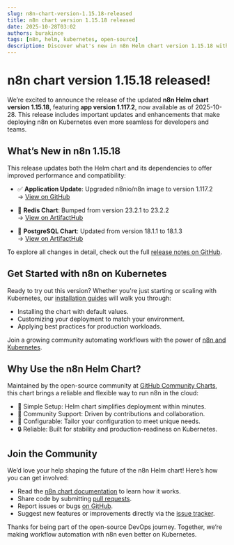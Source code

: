 ```yaml
---
slug: n8n-chart-version-1.15.18-released
title: n8n chart version 1.15.18 released
date: 2025-10-28T03:02
authors: burakince
tags: [n8n, helm, kubernetes, open-source]
description: Discover what's new in n8n Helm chart version 1.15.18 with app version 1.117.2, including Redis and PostgreSQL updates and improved Kubernetes deployment.
---
```


# n8n chart version 1.15.18 released!

We’re excited to announce the release of the updated **n8n Helm chart version 1.15.18**, featuring **app version 1.117.2**, now available as of 2025-10-28. This release includes important updates and enhancements that make deploying n8n on Kubernetes even more seamless for developers and teams.

<!-- truncate -->

## What’s New in n8n 1.15.18

This release updates both the Helm chart and its dependencies to offer improved performance and compatibility:

- ✅ **Application Update**: Upgraded n8nio/n8n image to version 1.117.2  
  → [View on GitHub](https://github.com/n8n-io/n8n)

- 🔄 **Redis Chart**: Bumped from version 23.2.1 to 23.2.2  
  → [View on ArtifactHub](https://artifacthub.io/packages/helm/bitnami/redis)

- 🔄 **PostgreSQL Chart**: Updated from version 18.1.1 to 18.1.3  
  → [View on ArtifactHub](https://artifacthub.io/packages/helm/bitnami/postgresql)

To explore all changes in detail, check out the full [release notes on GitHub](https://github.com/community-charts/helm-charts/releases/tag/n8n-1.15.18).

## Get Started with n8n on Kubernetes

Ready to try out this version? Whether you're just starting or scaling with Kubernetes, our [installation guides](https://community-charts.github.io/docs/category/n8n) will walk you through:

- Installing the chart with default values.
- Customizing your deployment to match your environment.
- Applying best practices for production workloads.

Join a growing community automating workflows with the power of [n8n and Kubernetes](https://community-charts.github.io/docs/category/n8n).

## Why Use the n8n Helm Chart?

Maintained by the open-source community at [GitHub Community Charts](https://github.com/community-charts/helm-charts), this chart brings a reliable and flexible way to run n8n in the cloud:

- 🧩 Simple Setup: Helm chart simplifies deployment within minutes.
- 💚 Community Support: Driven by contributions and collaboration.
- 🔧 Configurable: Tailor your configuration to meet unique needs.
- 🔒 Reliable: Built for stability and production-readiness on Kubernetes.

## Join the Community

We’d love your help shaping the future of the n8n Helm chart! Here’s how you can get involved:

- Read the [n8n chart documentation](https://community-charts.github.io/docs/category/n8n) to learn how it works.
- Share code by submitting [pull requests](https://github.com/community-charts/helm-charts).
- Report issues or bugs [on GitHub](https://github.com/community-charts/helm-charts/issues).
- Suggest new features or improvements directly via the [issue tracker](https://github.com/community-charts/helm-charts/issues/new).

Thanks for being part of the open-source DevOps journey. Together, we’re making workflow automation with n8n even better on Kubernetes.